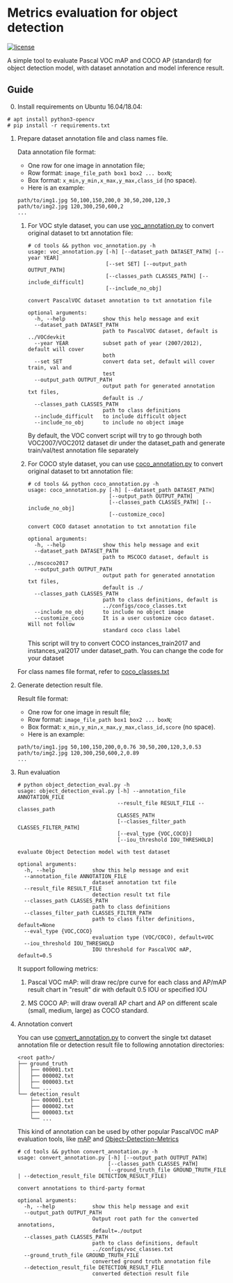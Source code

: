 # Metrics evaluation for object detection

[![license](https://img.shields.io/github/license/mashape/apistatus.svg)](LICENSE)

A simple tool to evaluate Pascal VOC mAP and COCO AP (standard) for object detection model, with dataset annotation and model inference result.

## Guide

0. Install requirements on Ubuntu 16.04/18.04:

```
# apt install python3-opencv
# pip install -r requirements.txt
```

1. Prepare dataset annotation file and class names file.

    Data annotation file format:
    * One row for one image in annotation file;
    * Row format: `image_file_path box1 box2 ... boxN`;
    * Box format: `x_min,y_min,x_max,y_max,class_id` (no space).
    * Here is an example:
    ```
    path/to/img1.jpg 50,100,150,200,0 30,50,200,120,3
    path/to/img2.jpg 120,300,250,600,2
    ...
    ```
    1. For VOC style dataset, you can use [voc_annotation.py](https://github.com/david8862/Object-Detection-Evaluation/blob/master/tools/voc_annotation.py) to convert original dataset to txt annotation file:
       ```
       # cd tools && python voc_annotation.py -h
       usage: voc_annotation.py [-h] [--dataset_path DATASET_PATH] [--year YEAR]
                                [--set SET] [--output_path OUTPUT_PATH]
                                [--classes_path CLASSES_PATH] [--include_difficult]
                                [--include_no_obj]

       convert PascalVOC dataset annotation to txt annotation file

       optional arguments:
         -h, --help            show this help message and exit
         --dataset_path DATASET_PATH
                               path to PascalVOC dataset, default is ../VOCdevkit
         --year YEAR           subset path of year (2007/2012), default will cover
                               both
         --set SET             convert data set, default will cover train, val and
                               test
         --output_path OUTPUT_PATH
                               output path for generated annotation txt files,
                               default is ./
         --classes_path CLASSES_PATH
                               path to class definitions
         --include_difficult   to include difficult object
         --include_no_obj      to include no object image
       ```
       By default, the VOC convert script will try to go through both VOC2007/VOC2012 dataset dir under the dataset_path and generate train/val/test annotation file separately


    2. For COCO style dataset, you can use [coco_annotation.py](https://github.com/david8862/Object-Detection-Evaluation/blob/master/tools/coco_annotation.py) to convert original dataset to txt annotation file:
       ```
       # cd tools && python coco_annotation.py -h
       usage: coco_annotation.py [-h] [--dataset_path DATASET_PATH]
                                 [--output_path OUTPUT_PATH]
                                 [--classes_path CLASSES_PATH] [--include_no_obj]
                                 [--customize_coco]

       convert COCO dataset annotation to txt annotation file

       optional arguments:
         -h, --help            show this help message and exit
         --dataset_path DATASET_PATH
                               path to MSCOCO dataset, default is ../mscoco2017
         --output_path OUTPUT_PATH
                               output path for generated annotation txt files,
                               default is ./
         --classes_path CLASSES_PATH
                               path to class definitions, default is
                               ../configs/coco_classes.txt
         --include_no_obj      to include no object image
         --customize_coco      It is a user customize coco dataset. Will not follow
                               standard coco class label
       ```
       This script will try to convert COCO instances_train2017 and instances_val2017 under dataset_path. You can change the code for your dataset

   For class names file format, refer to  [coco_classes.txt](https://github.com/david8862/Object-Detection-Evaluation/blob/master/configs/coco_classes.txt)

2. Generate detection result file.

    Result file format:
    * One row for one image in result file;
    * Row format: `image_file_path box1 box2 ... boxN`;
    * Box format: `x_min,y_min,x_max,y_max,class_id,score` (no space).
    * Here is an example:
    ```
    path/to/img1.jpg 50,100,150,200,0,0.76 30,50,200,120,3,0.53
    path/to/img2.jpg 120,300,250,600,2,0.89
    ...
    ```

3. Run evaluation

    ```
    # python object_detection_eval.py -h
    usage: object_detection_eval.py [-h] --annotation_file ANNOTATION_FILE
                                    --result_file RESULT_FILE --classes_path
                                    CLASSES_PATH
                                    [--classes_filter_path CLASSES_FILTER_PATH]
                                    [--eval_type {VOC,COCO}]
                                    [--iou_threshold IOU_THRESHOLD]

    evaluate Object Detection model with test dataset

    optional arguments:
      -h, --help            show this help message and exit
      --annotation_file ANNOTATION_FILE
                            dataset annotation txt file
      --result_file RESULT_FILE
                            detection result txt file
      --classes_path CLASSES_PATH
                            path to class definitions
      --classes_filter_path CLASSES_FILTER_PATH
                            path to class filter definitions, default=None
      --eval_type {VOC,COCO}
                            evaluation type (VOC/COCO), default=VOC
      --iou_threshold IOU_THRESHOLD
                            IOU threshold for PascalVOC mAP, default=0.5
    ```

    It support following metrics:

    1. Pascal VOC mAP: will draw rec/pre curve for each class and AP/mAP result chart in "result" dir with default 0.5 IOU or specified IOU

    2. MS COCO AP: will draw overall AP chart and AP on different scale (small, medium, large) as COCO standard.


4. Annotation convert

    You can use [convert_annotation.py](https://github.com/david8862/Object-Detection-Evaluation/blob/master/tools/convert_annotation.py) to convert the single txt dataset annotation file or detection result file to following annotation directories:

    ```
    <root path>/
    ├── ground_truth
    │   ├── 000001.txt
    │   ├── 000002.txt
    │   ├── 000003.txt
    │   └── ...
    └── detection_result
        ├── 000001.txt
        ├── 000002.txt
        ├── 000003.txt
        └── ...
    ```

    This kind of annotation can be used by other popular PascalVOC mAP evaluation tools, like [mAP](https://github.com/Cartucho/mAP) and [Object-Detection-Metrics](https://github.com/rafaelpadilla/Object-Detection-Metrics)

    ```
    # cd tools && python convert_annotation.py -h
    usage: convert_annotation.py [-h] [--output_path OUTPUT_PATH]
                                 [--classes_path CLASSES_PATH]
                                 (--ground_truth_file GROUND_TRUTH_FILE | --detection_result_file DETECTION_RESULT_FILE)

    convert annotations to third-party format

    optional arguments:
      -h, --help            show this help message and exit
      --output_path OUTPUT_PATH
                            Output root path for the converted annotations,
                            default=./output
      --classes_path CLASSES_PATH
                            path to class definitions, default
                            ../configs/voc_classes.txt
      --ground_truth_file GROUND_TRUTH_FILE
                            converted ground truth annotation file
      --detection_result_file DETECTION_RESULT_FILE
                            converted detection result file
    ```
